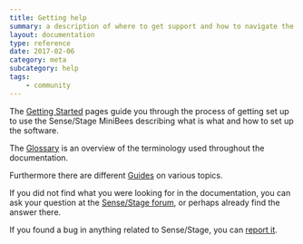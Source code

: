 ```yaml
---
title: Getting help
summary: a description of where to get support and how to navigate the documentation
layout: documentation
type: reference
date: 2017-02-06
category: meta
subcategory: help
tags:
    - community
---
```


The [Getting Started](getting-started-with-sensestage) pages guide you through the process of getting set up to use the Sense/Stage MiniBees describing what is what and how to set up the software.

The [Glossary](glossary) is an overview of the terminology used throughout the documentation.

Furthermore there are different [Guides](guides) on various topics.

If you did not find what you were looking for in the documentation, you can ask your question at the [Sense/Stage forum](https://forum.sensestage.eu), or perhaps already find the answer there.

If you found a bug in anything related to Sense/Stage, you can [report it](reporting-bugs).
